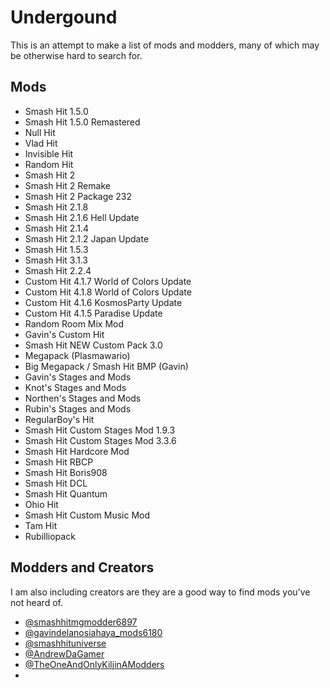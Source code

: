 # Undergound

This is an attempt to make a list of mods and modders, many of which may be otherwise hard to search for.

## Mods

* Smash Hit 1.5.0
* Smash Hit 1.5.0 Remastered
* Null Hit
* Vlad Hit
* Invisible Hit
* Random Hit
* Smash Hit 2
* Smash Hit 2 Remake
* Smash Hit 2 Package 232
* Smash Hit 2.1.8
* Smash Hit 2.1.6 Hell Update
* Smash Hit 2.1.4
* Smash Hit 2.1.2 Japan Update
* Smash Hit 1.5.3
* Smash Hit 3.1.3
* Smash Hit 2.2.4
* Custom Hit 4.1.7 World of Colors Update
* Custom Hit 4.1.8 World of Colors Update
* Custom Hit 4.1.6 KosmosParty Update
* Custom Hit 4.1.5 Paradise Update
* Random Room Mix Mod
* Gavin's Custom Hit
* Smash Hit NEW Custom Pack 3.0
* Megapack (Plasmawario)
* Big Megapack / Smash Hit BMP (Gavin)
* Gavin's Stages and Mods
* Knot's Stages and Mods
* Northen's Stages and Mods
* Rubin's Stages and Mods
* RegularBoy's Hit
* Smash Hit Custom Stages Mod 1.9.3
* Smash Hit Custom Stages Mod 3.3.6
* Smash Hit Hardcore Mod
* Smash Hit RBCP
* Smash Hit Boris908
* Smash Hit DCL
* Smash Hit Quantum
* Ohio Hit
* Smash Hit Custom Music Mod
* Tam Hit
* Rubilliopack

## Modders and Creators

I am also including creators are they are a good way to find mods you've not heard of.

* [@smashhitmgmodder6897](https://youtube.com/@smashhitmgmodder6897)
* [@gavindelanosiahaya_mods6180](https://www.youtube.com/@gavindelanosiahaya_mods6180)
* [@smashhituniverse](https://www.youtube.com/@smashhituniverse)
* [@AndrewDaGamer](https://www.youtube.com/@AndrewDaGamer)
* [@TheOneAndOnlyKiljinAModders](https://www.youtube.com/@TheOneAndOnlyKiljinAModders)
* 
